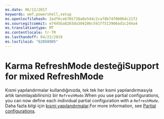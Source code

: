 ```yaml
---
ms.date: 06/12/2017
keywords: wmf,powershell,setup
ms.openlocfilehash: 2edf6ce6705738a0e544c2caf8b74f00064c21f2
ms.sourcegitcommit: e7445ba8203da304286c591ff513900ad1c244a4
ms.translationtype: MT
ms.contentlocale: tr-TR
ms.lasthandoff: 04/23/2019
ms.locfileid: "62058905"
---
```

# <a name="support-for-mixed-refreshmode"></a><span data-ttu-id="5ddd6-102">Karma RefreshMode desteği</span><span class="sxs-lookup"><span data-stu-id="5ddd6-102">Support for mixed RefreshMode</span></span>

<span data-ttu-id="5ddd6-103">Kısmi yapılandırmalar kullandığınızda, tek tek her kısmi yapılandırmasıyla artık tanımlayabilirsiniz bir `RefreshMode`.</span><span class="sxs-lookup"><span data-stu-id="5ddd6-103">When you use partial configurations, you can now define each individual partial configuration with a `RefreshMode`.</span></span>
<span data-ttu-id="5ddd6-104">Daha fazla bilgi için [kısmi yapılandırmalar](https://msdn.microsoft.com/powershell/dsc/partialconfigs).</span><span class="sxs-lookup"><span data-stu-id="5ddd6-104">For more information, see [Partial configurations](https://msdn.microsoft.com/powershell/dsc/partialconfigs).</span></span>
